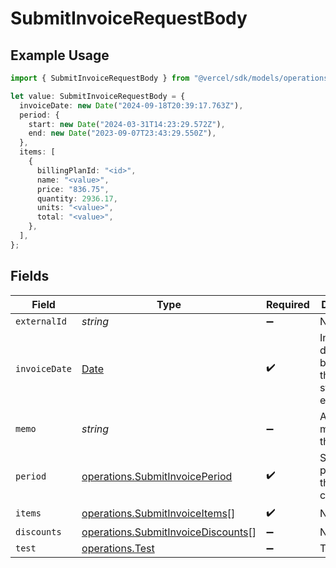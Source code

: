 # SubmitInvoiceRequestBody

## Example Usage

```typescript
import { SubmitInvoiceRequestBody } from "@vercel/sdk/models/operations/submitinvoice.js";

let value: SubmitInvoiceRequestBody = {
  invoiceDate: new Date("2024-09-18T20:39:17.763Z"),
  period: {
    start: new Date("2024-03-31T14:23:29.572Z"),
    end: new Date("2023-09-07T23:43:29.550Z"),
  },
  items: [
    {
      billingPlanId: "<id>",
      name: "<value>",
      price: "836.75",
      quantity: 2936.17,
      units: "<value>",
      total: "<value>",
    },
  ],
};
```

## Fields

| Field                                                                                         | Type                                                                                          | Required                                                                                      | Description                                                                                   |
| --------------------------------------------------------------------------------------------- | --------------------------------------------------------------------------------------------- | --------------------------------------------------------------------------------------------- | --------------------------------------------------------------------------------------------- |
| `externalId`                                                                                  | *string*                                                                                      | :heavy_minus_sign:                                                                            | N/A                                                                                           |
| `invoiceDate`                                                                                 | [Date](https://developer.mozilla.org/en-US/docs/Web/JavaScript/Reference/Global_Objects/Date) | :heavy_check_mark:                                                                            | Invoice date. Must be within the period's start and end.                                      |
| `memo`                                                                                        | *string*                                                                                      | :heavy_minus_sign:                                                                            | Additional memo for the invoice.                                                              |
| `period`                                                                                      | [operations.SubmitInvoicePeriod](../../models/operations/submitinvoiceperiod.md)              | :heavy_check_mark:                                                                            | Subscription period for this billing cycle.                                                   |
| `items`                                                                                       | [operations.SubmitInvoiceItems](../../models/operations/submitinvoiceitems.md)[]              | :heavy_check_mark:                                                                            | N/A                                                                                           |
| `discounts`                                                                                   | [operations.SubmitInvoiceDiscounts](../../models/operations/submitinvoicediscounts.md)[]      | :heavy_minus_sign:                                                                            | N/A                                                                                           |
| `test`                                                                                        | [operations.Test](../../models/operations/test.md)                                            | :heavy_minus_sign:                                                                            | Test mode                                                                                     |